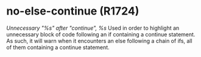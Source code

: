 # no-else-continue (R1724)

*Unnecessary "%s" after "continue", %s* Used in order to highlight an
unnecessary block of code following an if containing a continue
statement. As such, it will warn when it encounters an else following a
chain of ifs, all of them containing a continue statement.
